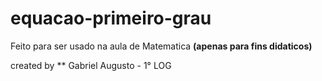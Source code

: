 # equacao-primeiro-grau

Feito para ser usado na aula de Matematica **(apenas para fins didaticos)**

created by ** Gabriel Augusto - 1° LOG
